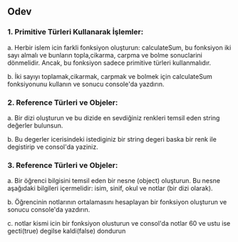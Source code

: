 ## Odev

### 1. Primitive Türleri Kullanarak İşlemler:
a. Herbir islem icin farkli fonksiyon oluşturun: calculateSum, bu fonksiyon iki sayı almalı ve bunların topla,cikarma, carpma ve bolme sonuclarini dönmelidir. Ancak, bu fonksiyon sadece primitive türleri kullanmalıdır.

b. İki sayıyı toplamak,cikarmak, carpmak ve bolmek için calculateSum fonksiyonunu kullanın ve sonucu console'da yazdırın.


### 2. Reference Türleri ve Objeler:
a. Bir dizi oluşturun ve bu dizide en sevdiğiniz renkleri temsil eden string değerler bulunsun.

b. Bu degerler icerisindeki istediginiz bir string degeri baska bir renk ile 
degistirip ve consol'da yaziniz.


### 3. Reference Türleri ve Objeler:
a. Bir öğrenci bilgisini temsil eden bir nesne (object) oluşturun. Bu nesne aşağıdaki bilgileri içermelidir: isim, sinif, okul ve notlar (bir dizi olarak).

b. Öğrencinin notlarının ortalamasını hesaplayan bir fonksiyon oluşturun ve sonucu console'da yazdırın.

c. notlar kismi icin bir fonksiyon olusturun ve consol'da notlar 60 ve ustu ise gecti(true) degilse kaldi(false) dondurun
